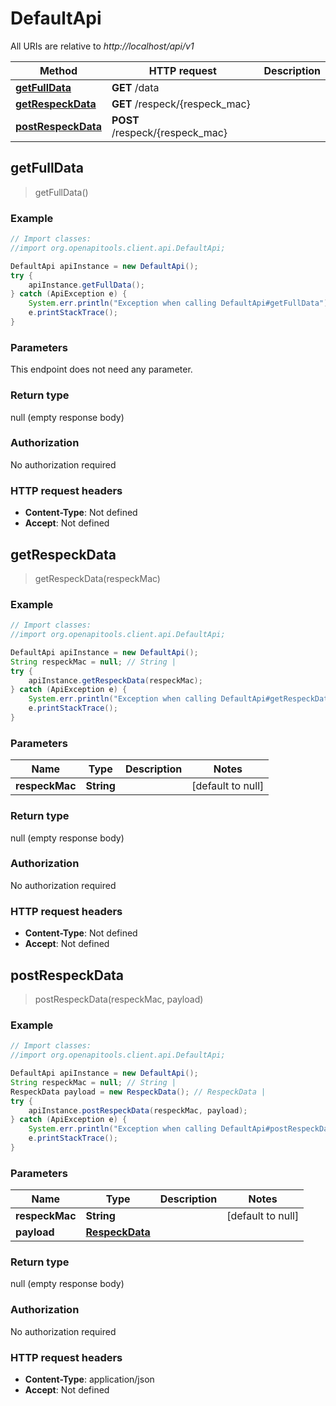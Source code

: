 # DefaultApi

All URIs are relative to *http://localhost/api/v1*

Method | HTTP request | Description
------------- | ------------- | -------------
[**getFullData**](DefaultApi.md#getFullData) | **GET** /data | 
[**getRespeckData**](DefaultApi.md#getRespeckData) | **GET** /respeck/{respeck_mac} | 
[**postRespeckData**](DefaultApi.md#postRespeckData) | **POST** /respeck/{respeck_mac} | 



## getFullData

> getFullData()



### Example

```java
// Import classes:
//import org.openapitools.client.api.DefaultApi;

DefaultApi apiInstance = new DefaultApi();
try {
    apiInstance.getFullData();
} catch (ApiException e) {
    System.err.println("Exception when calling DefaultApi#getFullData");
    e.printStackTrace();
}
```

### Parameters

This endpoint does not need any parameter.

### Return type

null (empty response body)

### Authorization

No authorization required

### HTTP request headers

- **Content-Type**: Not defined
- **Accept**: Not defined


## getRespeckData

> getRespeckData(respeckMac)



### Example

```java
// Import classes:
//import org.openapitools.client.api.DefaultApi;

DefaultApi apiInstance = new DefaultApi();
String respeckMac = null; // String | 
try {
    apiInstance.getRespeckData(respeckMac);
} catch (ApiException e) {
    System.err.println("Exception when calling DefaultApi#getRespeckData");
    e.printStackTrace();
}
```

### Parameters


Name | Type | Description  | Notes
------------- | ------------- | ------------- | -------------
 **respeckMac** | **String**|  | [default to null]

### Return type

null (empty response body)

### Authorization

No authorization required

### HTTP request headers

- **Content-Type**: Not defined
- **Accept**: Not defined


## postRespeckData

> postRespeckData(respeckMac, payload)



### Example

```java
// Import classes:
//import org.openapitools.client.api.DefaultApi;

DefaultApi apiInstance = new DefaultApi();
String respeckMac = null; // String | 
RespeckData payload = new RespeckData(); // RespeckData | 
try {
    apiInstance.postRespeckData(respeckMac, payload);
} catch (ApiException e) {
    System.err.println("Exception when calling DefaultApi#postRespeckData");
    e.printStackTrace();
}
```

### Parameters


Name | Type | Description  | Notes
------------- | ------------- | ------------- | -------------
 **respeckMac** | **String**|  | [default to null]
 **payload** | [**RespeckData**](RespeckData.md)|  |

### Return type

null (empty response body)

### Authorization

No authorization required

### HTTP request headers

- **Content-Type**: application/json
- **Accept**: Not defined


